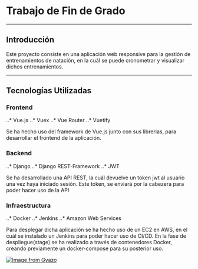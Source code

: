 # Trabajo de Fin de Grado
---
## Introducción
Este proyecto consiste en una aplicación web responsive para la gestión de entrenamientos de natación, en la cuál se puede cronometrar y visualizar dichos entrenamientos.
___
## Tecnologías Utilizadas

### Frontend
..* Vue.js
..* Vuex
..* Vue Router
..* Vuetify

Se ha hecho uso del framework de Vue.js junto con sus librerias, para desarrollar
el frontend de la aplicación.

### Backend
..* Django
..* Django REST-Framework
..* JWT

Se ha desarrollado una API REST, la cuál devuelve un token jwt al usuario una vez
haya iniciado sesión. Este token, se enviará por la cabezera para poder hacer uso 
de la API

### Infraestructura 
..* Docker
..* Jenkins
..* Amazon Web Services

Para desplegar dicha aplicación se ha hecho uso de un EC2 en AWS, en el cuál
se instalado un Jenkins para poder hacer uso de CI/CD. En la fase de despliegue(stage) se ha realizado a través de contenedores Docker, creando previamente un
docker-compose para su posterior uso.

[![Image from Gyazo](https://i.gyazo.com/59db325436004a464460240938c8c353.png)](https://gyazo.com/59db325436004a464460240938c8c353)
